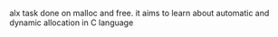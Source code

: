 alx task done on malloc and free. it aims to learn about automatic and dynamic allocation in C language
